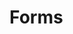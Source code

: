 # Forms

<Todo notes="Move instructional content out of controller actions page, leaving just reference material in place." />
